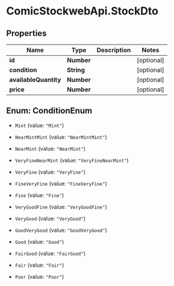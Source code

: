 # ComicStockwebApi.StockDto

## Properties
Name | Type | Description | Notes
------------ | ------------- | ------------- | -------------
**id** | **Number** |  | [optional] 
**condition** | **String** |  | [optional] 
**availableQuantity** | **Number** |  | [optional] 
**price** | **Number** |  | [optional] 


<a name="ConditionEnum"></a>
## Enum: ConditionEnum


* `Mint` (value: `"Mint"`)

* `NearMintMint` (value: `"NearMintMint"`)

* `NearMint` (value: `"NearMint"`)

* `VeryFineNearMint` (value: `"VeryFineNearMint"`)

* `VeryFine` (value: `"VeryFine"`)

* `FineVeryFine` (value: `"FineVeryFine"`)

* `Fine` (value: `"Fine"`)

* `VeryGoodFine` (value: `"VeryGoodFine"`)

* `VeryGood` (value: `"VeryGood"`)

* `GoodVeryGood` (value: `"GoodVeryGood"`)

* `Good` (value: `"Good"`)

* `FairGood` (value: `"FairGood"`)

* `Fair` (value: `"Fair"`)

* `Poor` (value: `"Poor"`)




